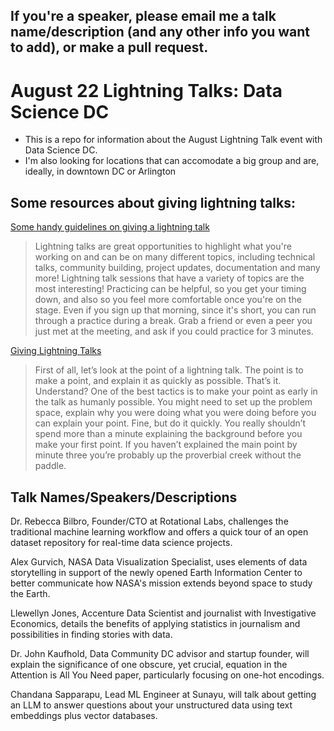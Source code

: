 ## If you're a speaker, please email me a talk name/description (and any other info you want to add), or make a pull request. 

# August 22 Lightning Talks: Data Science DC

* This is a repo for information about the August Lightning Talk event with Data Science DC. 
* I'm also looking for locations that can accomodate a big group and are, ideally, in downtown DC or Arlington

## Some resources about giving lightning talks:

[Some handy guidelines on giving a lightning talk](https://github.com/tracykteal/lightning-talks)
>Lightning talks are great opportunities to highlight what you're working on and can be on many different topics, including technical talks, community building, project updates, documentation and many more! Lightning talk sessions that have a variety of topics are the most interesting! 
>Practicing can be helpful, so you get your timing down, and also so you feel more comfortable once you're on the stage. Even if you sign up that morning, since it's short, you can run through a practice during a break. Grab a friend or even a peer you just met at the meeting, and ask if you could practice for 3 minutes.

[Giving Lightning Talks](https://www.perl.com/pub/2004/07/30/lightningtalk.html/)
>First of all, let’s look at the point of a lightning talk. The point is to make a point, and explain it as quickly as possible. That’s it. Understand?
>One of the best tactics is to make your point as early in the talk as humanly possible. You might need to set up the problem space, explain why you were doing what you were doing before you can explain your point. Fine, but do it quickly. You really shouldn’t spend more than a minute explaining the background before you make your first point. If you haven’t explained the main point by minute three you’re probably up the proverbial creek without the paddle.

## Talk Names/Speakers/Descriptions

Dr. Rebecca Bilbro, Founder/CTO at Rotational Labs, challenges the traditional machine learning workflow and offers a quick tour of an open dataset repository for real-time data science projects.

Alex Gurvich, NASA Data Visualization Specialist, uses elements of data storytelling in support of the newly opened Earth Information Center to better communicate how NASA's mission extends beyond space to study the Earth.

Llewellyn Jones, Accenture Data Scientist and journalist with Investigative Economics, details the benefits of applying statistics in journalism and possibilities in finding stories with data.

Dr. John Kaufhold, Data Community DC advisor and startup founder, will explain the significance of one obscure, yet crucial, equation in the Attention is All You Need paper, particularly focusing on one-hot encodings.

Chandana Sapparapu, Lead ML Engineer at Sunayu, will talk about getting an LLM to answer questions about your unstructured data using text embeddings plus vector databases.
